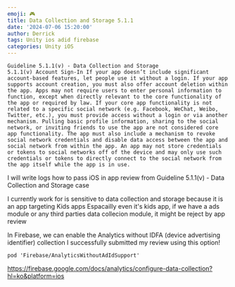 ```yaml
---
emoji: 🎮 
title: Data Collection and Storage 5.1.1
date: '2024-07-06 15:20:00'
author: Derrick
tags: Unity ios adid firebase
categories: Unity iOS
---
```


    Guideline 5.1.1(v) - Data Collection and Storage
    5.1.1(v) Account Sign-In If your app doesn’t include significant account-based features, let people use it without a login. If your app supports account creation, you must also offer account deletion within the app. Apps may not require users to enter personal information to function, except when directly relevant to the core functionality of the app or required by law. If your core app functionality is not related to a specific social network (e.g. Facebook, WeChat, Weibo, Twitter, etc.), you must provide access without a login or via another mechanism. Pulling basic profile information, sharing to the social network, or inviting friends to use the app are not considered core app functionality. The app must also include a mechanism to revoke social network credentials and disable data access between the app and social network from within the app. An app may not store credentials or tokens to social networks off of the device and may only use such credentials or tokens to directly connect to the social network from the app itself while the app is in use.


I will write logs how to pass iOS in app review from Guideline 5.1.1(v) - Data Collection and Storage case

I currently work for is sensitive to data collection and storage because it is an app targeting Kids apps
Espacailly even it's kids app, if we have a ads module or any third parties data collecion module, it might be reject by app review 

In Firebase, we can enable the Analytics without IDFA (device advertising identifier) ​​collection
I successfully submitted my review using this option!


    pod 'Firebase/AnalyticsWithoutAdIdSupport'

https://firebase.google.com/docs/analytics/configure-data-collection?hl=ko&platform=ios
